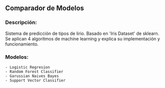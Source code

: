 ## Comparador de Modelos

### Descripción:
Sistema de predicción de tipos de lirio. Basado en 'Iris Dataset' de sklearn. Se aplican 4 algoritmos de machine learning y explica su implementación y funcionamiento.

### Modelos:
    - Logistic Regresion
    - Random Forest Classifier
    - Garussian Naives Bayes
    - Support Vector Classifier